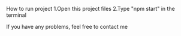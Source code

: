 How to run project
1.Open this project files
2.Type "npm start" in the terminal

If you have any problems, feel free to contact me
